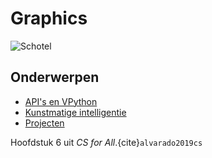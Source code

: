 # Graphics

![Schotel](/images/saucer.png)

## Onderwerpen

- [API's en VPython](/topics/21_api_tuple)
- [Kunstmatige intelligentie](/topics/22a_kunstmatige_intelligentie)
- [Projecten](/topics/22b_projecten)

Hoofdstuk 6 uit *CS for All*.{cite}`alvarado2019cs`
